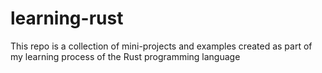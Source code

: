 # learning-rust
This repo is a collection of mini-projects and examples created as part of my learning process of the Rust programming language
